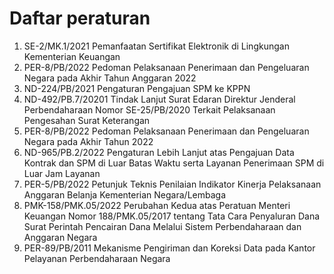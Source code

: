 # Daftar peraturan

 1. SE-2/MK.1/2021 Pemanfaatan Sertifikat Elektronik di Lingkungan Kementerian Keuangan
 1. PER-8/PB/2022 Pedoman Pelaksanaan Penerimaan dan Pengeluaran Negara pada Akhir Tahun Anggaran 2022
 1. ND-224/PB/2021 Pengaturan Pengajuan SPM ke KPPN
 1. ND-492/PB.7/20201 Tindak Lanjut Surat Edaran Direktur Jenderal Perbendaharaan Nomor SE-25/PB/2020 Terkait Pelaksanaan Pengesahan Surat Keterangan
 1. PER-8/PB/2022 Pedoman Pelaksanaan Penerimaan dan Pengeluaran Negara pada Akhir Tahun 2022
 1. ND-965/PB.2/2022 Pengaturan Lebih Lanjut atas Pengajuan Data Kontrak dan SPM di Luar Batas Waktu serta Layanan Penerimaan SPM di Luar Jam Layanan
 1. PER-5/PB/2022 Petunjuk Teknis Penilaian Indikator Kinerja Pelaksanaan Anggaran Belanja Kementerian Negara/Lembaga
 1. PMK-158/PMK.05/2022 Perubahan Kedua atas Peratuan Menteri Keuangan Nomor 188/PMK.05/2017 tentang Tata Cara Penyaluran Dana Surat Perintah Pencairan Dana Melalui Sistem Perbendaharaan dan Anggaran Negara
 1. PER-89/PB/2011 Mekanisme Pengiriman dan Koreksi Data pada Kantor Pelayanan Perbendaharaan Negara

